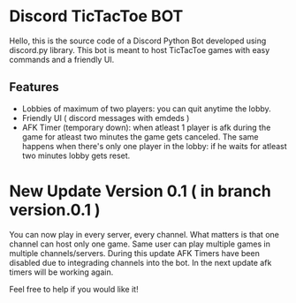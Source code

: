 
# Discord TicTacToe BOT
Hello, this is the source code of a Discord Python Bot developed using discord.py library. 
This bot is meant to host TicTacToe games with easy commands and a friendly UI.

## Features
 - Lobbies of maximum of two players: you can quit anytime the lobby.
 - Friendly UI ( discord messages with emdeds )
 - AFK Timer (temporary down): when atleast 1 player is afk during the game for atleast two minutes the game gets canceled. The same happens when there's only one player in the lobby: if he waits for atleast two minutes lobby gets reset.

# New Update Version 0.1 ( in branch version.0.1 )
You can now play in every server, every channel. What matters is that one channel can host only one game. Same user can play multiple games in multiple channels/servers.
During this update AFK Timers have been disabled due to integrading channels into the bot. In the next update afk timers will be working again.

Feel free to help if you would like it!
